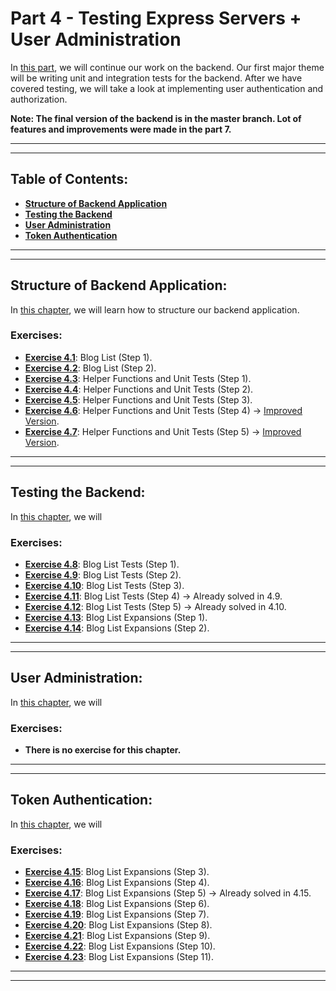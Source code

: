 # Part 4 - Testing Express Servers + User Administration

In [this part](https://fullstackopen.com/en/part4), we will continue our work on the backend. Our first major theme will be writing unit and integration tests for the backend. After we have covered testing, we will take a look at implementing user authentication and authorization.

**Note: The final version of the backend is in the master branch. Lot of features and improvements were made in the part 7.**

---
---

## Table of Contents:

- **[Structure of Backend Application](#structure-of-backend-application)**
- **[Testing the Backend](#testing-the-backend)**
- **[User Administration](#user-administration)**
- **[Token Authentication](#token-authentication)**

---
---

## Structure of Backend Application:

In [this chapter](https://fullstackopen.com/en/part4/structure_of_backend_application_introduction_to_testing), we will learn how to structure our backend application.

### Exercises:

- **[Exercise 4.1](https://github.com/Jvlsc/FullStack-Course/blob/181af69091222873666df00359ac8befbff04a48/part4/blog/index.js)**: Blog List (Step 1).
- **[Exercise 4.2](https://github.com/Jvlsc/FullStack-Course/blob/773a7ae4cb5a16ae1c614986b90773bc06105e6a/part4/blog/src/index.js)**: Blog List (Step 2).
- **[Exercise 4.3](https://github.com/Jvlsc/FullStack-Course/blob/50b23fb0f6f11187b3c232b26ec4c5a99bf3d08c/part4/blog/tests/list_helper.test.js)**: Helper Functions and Unit Tests (Step 1).
- **[Exercise 4.4](https://github.com/Jvlsc/FullStack-Course/blob/97949bf44fc10dcb653d8cd75c9d3916f63284be/part4/blog/tests/list_helper.test.js)**: Helper Functions and Unit Tests (Step 2).
- **[Exercise 4.5](https://github.com/Jvlsc/FullStack-Course/blob/92ac2b063618423977a3bbdd2e5e3c5e03d2d4fc/part4/blog/tests/list_helper.test.js)**: Helper Functions and Unit Tests (Step 3).
- **[Exercise 4.6](https://github.com/Jvlsc/FullStack-Course/blob/3cf119f871b6be5f3d4e822f9b9daf5d3164d8e1/part4/blog/tests/list_helper.test.js)**: Helper Functions and Unit Tests (Step 4) -> [Improved Version](https://github.com/Jvlsc/FullStack-Course/blob/4383ffbb21ef1401e8e0d53f96238b68175dd6b2/part4/blog/src/utils/list_helper.js).
- **[Exercise 4.7](https://github.com/Jvlsc/FullStack-Course/blob/58df0711d508822f930ea03fa119c08eaaef22f6/part4/blog/tests/list_helper.test.js)**: Helper Functions and Unit Tests (Step 5) -> [Improved Version](https://github.com/Jvlsc/FullStack-Course/blob/4383ffbb21ef1401e8e0d53f96238b68175dd6b2/part4/blog/src/utils/list_helper.js).

---
---

## Testing the Backend:

In [this chapter](https://fullstackopen.com/en/part4/testing_the_backend), we will

### Exercises:

- **[Exercise 4.8](https://github.com/Jvlsc/FullStack-Course/blob/9db2544bcd3bfe5eb0d66f3c140cec01e74076cb/part4/blog/tests/blog_api.test.js)**: Blog List Tests (Step 1).
- **[Exercise 4.9](https://github.com/Jvlsc/FullStack-Course/blob/a4d08143ca76dd9667a2907645a6798b39c2090e/part4/blog/tests/blog_model.test.js)**: Blog List Tests (Step 2).
- **[Exercise 4.10](https://github.com/Jvlsc/FullStack-Course/blob/97eba29c33d6976aa95d1dbe60f826da70e42435/part4/blog/tests/blog_api.test.js)**: Blog List Tests (Step 3).
- **[Exercise 4.11](https://github.com/Jvlsc/FullStack-Course/blob/06db39b470f2d922fccbae744f372671733375e1/part4/blog/tests/blog_model.test.js)**: Blog List Tests (Step 4) -> Already solved in 4.9.
- **[Exercise 4.12](https://github.com/Jvlsc/FullStack-Course/blob/2d08e70bebe4b5ffc07bdf8dde203e5cacbdba59/part4/blog/tests/blog_api.test.js)**: Blog List Tests (Step 5) -> Already solved in 4.10.
- **[Exercise 4.13](https://github.com/Jvlsc/FullStack-Course/blob/3dad67a316300548f1934e7435dd7599a1e45a13/part4/blog/tests/blog_api.test.js)**: Blog List Expansions (Step 1).
- **[Exercise 4.14](https://github.com/Jvlsc/FullStack-Course/blob/53f55a790d773b7e98230f84193b3ab1c67074aa/part4/blog/tests/blog_api.test.js)**: Blog List Expansions (Step 2).

---
---

## User Administration:

In [this chapter](https://fullstackopen.com/en/part4/user_administration), we will

### Exercises:

- **There is no exercise for this chapter.**

---
---

## Token Authentication:

In [this chapter](https://fullstackopen.com/en/part4/token_authentication), we will

### Exercises:

- **[Exercise 4.15](https://github.com/Jvlsc/FullStack-Course/blob/62876732f9bdd850eaeccbd46180ee4bdc24eb71/part4/blog/src/controllers/users.js)**: Blog List Expansions (Step 3).
- **[Exercise 4.16](https://github.com/Jvlsc/FullStack-Course/blob/bfb49053252f6cfda347517a8132d04ffb47fe78/part4/blog/src/controllers/users.js)**: Blog List Expansions (Step 4).
- **[Exercise 4.17](https://github.com/Jvlsc/FullStack-Course/blob/baa3188088bd9a13f6209974a7c916992e1e6a04/part4/blog/src/controllers/blogs.js)**: Blog List Expansions (Step 5) -> Already solved in 4.15.
- **[Exercise 4.18](https://github.com/Jvlsc/FullStack-Course/blob/35fbd98fe5b9930eec7dd05ad164d4c74b8a069c/part4/blog/src/controllers/login.js)**: Blog List Expansions (Step 6).
- **[Exercise 4.19](https://github.com/Jvlsc/FullStack-Course/blob/a4ea6097534c52ada811a6042987c04519efe8c1/part4/blog/src/controllers/blogs.js)**: Blog List Expansions (Step 7).
- **[Exercise 4.20](https://github.com/Jvlsc/FullStack-Course/blob/c75b89353658b6a20c3932c5510958ed8935c969/part4/blog/src/middlewares/tokenExtractor.js)**: Blog List Expansions (Step 8).
- **[Exercise 4.21](https://github.com/Jvlsc/FullStack-Course/blob/4ac5d12ff5032c8719500e6b6f1297eea4d0ed88/part4/blog/src/controllers/blogs.js)**: Blog List Expansions (Step 9).
- **[Exercise 4.22](https://github.com/Jvlsc/FullStack-Course/blob/3158b0f09561eef291204fc6a2a004b1bf91bdd5/part4/blog/src/middlewares/userExtractor.js)**: Blog List Expansions (Step 10).
- **[Exercise 4.23](https://github.com/Jvlsc/FullStack-Course/blob/f3ba08d1918cd3f85a699aa917464db40886ebba/part4/blog/tests/blogs_api.test.js)**: Blog List Expansions (Step 11).

---
---